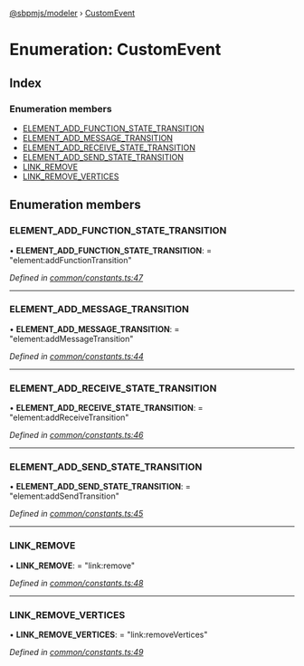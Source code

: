 [@sbpmjs/modeler](../README.md) › [CustomEvent](customevent.md)

# Enumeration: CustomEvent

## Index

### Enumeration members

* [ELEMENT_ADD_FUNCTION_STATE_TRANSITION](customevent.md#element_add_function_state_transition)
* [ELEMENT_ADD_MESSAGE_TRANSITION](customevent.md#element_add_message_transition)
* [ELEMENT_ADD_RECEIVE_STATE_TRANSITION](customevent.md#element_add_receive_state_transition)
* [ELEMENT_ADD_SEND_STATE_TRANSITION](customevent.md#element_add_send_state_transition)
* [LINK_REMOVE](customevent.md#link_remove)
* [LINK_REMOVE_VERTICES](customevent.md#link_remove_vertices)

## Enumeration members

###  ELEMENT_ADD_FUNCTION_STATE_TRANSITION

• **ELEMENT_ADD_FUNCTION_STATE_TRANSITION**: = "element:addFunctionTransition"

*Defined in [common/constants.ts:47](https://github.com/mkolodiy/sbpmjs/blob/6939d2f/packages/sbpm-modeler/lib/common/constants.ts#L47)*

___

###  ELEMENT_ADD_MESSAGE_TRANSITION

• **ELEMENT_ADD_MESSAGE_TRANSITION**: = "element:addMessageTransition"

*Defined in [common/constants.ts:44](https://github.com/mkolodiy/sbpmjs/blob/6939d2f/packages/sbpm-modeler/lib/common/constants.ts#L44)*

___

###  ELEMENT_ADD_RECEIVE_STATE_TRANSITION

• **ELEMENT_ADD_RECEIVE_STATE_TRANSITION**: = "element:addReceiveTransition"

*Defined in [common/constants.ts:46](https://github.com/mkolodiy/sbpmjs/blob/6939d2f/packages/sbpm-modeler/lib/common/constants.ts#L46)*

___

###  ELEMENT_ADD_SEND_STATE_TRANSITION

• **ELEMENT_ADD_SEND_STATE_TRANSITION**: = "element:addSendTransition"

*Defined in [common/constants.ts:45](https://github.com/mkolodiy/sbpmjs/blob/6939d2f/packages/sbpm-modeler/lib/common/constants.ts#L45)*

___

###  LINK_REMOVE

• **LINK_REMOVE**: = "link:remove"

*Defined in [common/constants.ts:48](https://github.com/mkolodiy/sbpmjs/blob/6939d2f/packages/sbpm-modeler/lib/common/constants.ts#L48)*

___

###  LINK_REMOVE_VERTICES

• **LINK_REMOVE_VERTICES**: = "link:removeVertices"

*Defined in [common/constants.ts:49](https://github.com/mkolodiy/sbpmjs/blob/6939d2f/packages/sbpm-modeler/lib/common/constants.ts#L49)*
